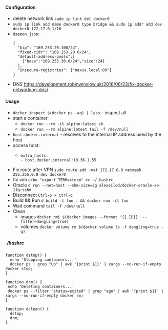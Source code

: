 #### Configuration
- delete network link `sudo ip link del docker0`
- `sudo ip link add name docker0 type bridge && sudo ip addr add dev docker0 172.17.0.1/16`
- `daemon.json`:
    ```
    {
      "bip": "169.253.20.100/24",
      "fixed-cidr": "169.253.20.0/24",
      "default-address-pools":[
        {"base":"169.253.30.0/24","size":24}
      ],
      "insecure-registries": ["nexus.local:80"]
    }
    ```
- DNS https://development.robinwinslow.uk/2016/06/23/fix-docker-networking-dns/

#### Usage

- `docker inspect $(docker ps -aq) | less` - inspect all
- start a container
    - `docker run --rm -it alpine:latest sh`
    - `docker run --rm alpine:latest tail -f /dev/null`
- `host.docker.internal` - resolves to the internal IP address used by the host
- access host:
    - ```
      extra_hosts:
      - host.docker.internal:10.36.1.55
      ```
- Fix route after VPN    `sudo route add -net 172.17.0.0 netmask 255.255.0.0 dev docker0`
- fix vim `echo "export TERM=xterm" >> ~/.bashrc`
- Oracle                 `d run --net=host --shm-size=2g alexeiled/docker-oracle-xe-11g:sshd`
- Disconnect             `Ctrl-p + Ctrl-q`
- Build && Run           `d build -t foo . && docker run -it foo`
- Wait command           `tail -f /dev/null`
- Clean
    - images `docker rmi $(docker images --format '{{.ID}}' --filter=dangling=true)`
    - volumes `docker volume rm $(docker volume ls -f dangling=true -q)`

##### ./bashrc
```
function dstop() {
  echo 'Stopping containers...'
  docker ps | grep "Up" | awk '{print $1}' | xargs --no-run-if-empty docker stop;
}

function drm() {
 echo 'Deleting containers...'
 docker ps --filter "status=exited" | grep "ago" | awk '{print $1}' | xargs --no-run-if-empty docker rm;
}

function dclean() {
  dstop;
  drm;
}
```
